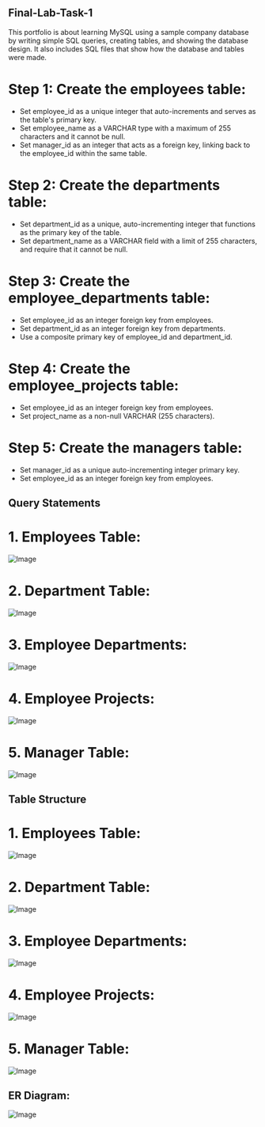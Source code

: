 ## Final-Lab-Task-1 
This portfolio is about learning MySQL using a sample company database by writing simple SQL queries, creating tables, and showing the database design. It also includes SQL files that show how the database and tables were made.

# Step 1: Create the employees table:

* Set employee_id as a unique integer that auto-increments and serves as the table's primary key.  
* Set employee_name as a VARCHAR type with a maximum of 255 characters and it cannot be null.  
* Set manager_id as an integer that acts as a foreign key, linking back to the employee_id within the same table.

# Step 2: Create the departments table:

* Set department_id as a unique, auto-incrementing integer that functions as the primary key of the table.  
* Set  department_name as a VARCHAR field with a limit of 255 characters, and require that it cannot be null.

# Step 3: Create the employee_departments table:

* Set employee_id as an integer foreign key from employees.  
* Set department_id as an integer foreign key from departments.  
* Use a composite primary key of employee_id and department_id.

# Step 4: Create the employee_projects table:

* Set employee_id as an integer foreign key from employees.  
* Set project_name as a non-null VARCHAR (255 characters).

# Step 5: Create the managers table:

* Set manager_id as a unique auto-incrementing integer primary key.  
* Set employee_id as an integer foreign key from employees.

## Query Statements

# 1. Employees Table:
![Image]()

# 2. Department Table:
![Image]()

# 3. Employee Departments:
![Image]()

# 4. Employee Projects:
![Image]()

# 5. Manager Table:
![Image]()

## Table Structure
# 1. Employees Table:
![Image]()

# 2. Department Table:
![Image]()

# 3. Employee Departments:
![Image]()

# 4. Employee Projects:
![Image]()

# 5. Manager Table:
![Image]()

## ER Diagram:
![Image]()
